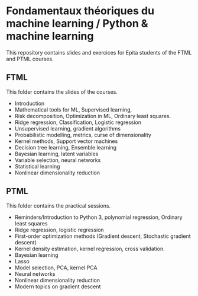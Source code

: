 # Fondamentaux théoriques du machine learning / Python & machine learning
This repository contains slides and exercices for Epita students of the FTML
and PTML courses.

## FTML

This folder contains the slides of the courses.

- Introduction
- Mathematical tools for ML, Supervised learning, 
- Risk decomposition, Optimization in ML, Ordinary least squares.
- Ridge regression, Classification, Logistic regression
- Unsupervised learning, gradient algorithms
- Probabilistic modelling, metrics, curse of dimensionality
- Kernel methods, Support vector machines
- Decision tree learning, Ensemble learning
- Bayesian learning, latent variables
- Variable selection, neural networks
- Statistical learning
- Nonlinear dimensionality reduction

## PTML

This folder contains the practical sessions.

- Reminders/Introduction to Python 3, polynomial regression, Ordinary least
  squares
- Ridge regression, logistic regression
- First-order optimization methods (Gradient descent, Stochastic gradient
  descent)
- Kernel density estimation, kernel regression, cross validation.
- Bayesian learning
- Lasso
- Model selection, PCA, kernel PCA
- Neural networks
- Nonlinear dimensionality reduction
- Modern topics on gradient descent

